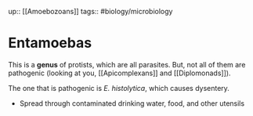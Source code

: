 up:: [[Amoebozoans]]
tags:: #biology/microbiology  

# Entamoebas

This is a **genus** of protists, which are all parasites. But, not all of them are pathogenic (looking at you, [[Apicomplexans]] and [[Diplomonads]]).

The one that is pathogenic is *E. histolytica*, which causes dysentery.
- Spread through contaminated drinking water, food, and other utensils